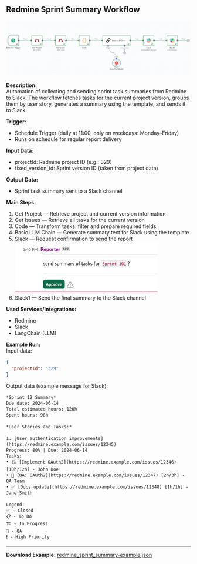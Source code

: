 ## Redmine Sprint Summary Workflow

![Workflow Example](./redmine_sprint/workflow.png)

**Description:**  
Automation of collecting and sending sprint task summaries from Redmine to Slack. The workflow fetches tasks for the current project version, groups them by user story, generates a summary using the template, and sends it to Slack.

**Trigger:**  
- Schedule Trigger (daily at 11:00, only on weekdays: Monday–Friday)
- Runs on schedule for regular report delivery

**Input Data:**  
- projectId: Redmine project ID (e.g., 329)
- fixed_version_id: Sprint version ID (taken from project data)

**Output Data:**  
- Sprint task summary sent to a Slack channel

**Main Steps:**  
1. Get Project — Retrieve project and current version information
2. Get Issues — Retrieve all tasks for the current version
3. Code — Transform tasks: filter and prepare required fields
4. Basic LLM Chain — Generate summary text for Slack using the template
5. Slack — Request confirmation to send the report
![Request confirmation to send the repor](./redmine_sprint/confirmation.png)
6. Slack1 — Send the final summary to the Slack channel

**Used Services/Integrations:**  
- Redmine
- Slack
- LangChain (LLM)

**Example Run:**  
Input data:
```json
{
  "projectId": "329"
}
```

Output data (example message for Slack):
```
*Sprint 12 Summary*
Due date: 2024-06-14
Total estimated hours: 120h
Spent hours: 98h

*User Stories and Tasks:*

1. [User authentication improvements](https://redmine.example.com/issues/12345)
Progress: 80% | Due: 2024-06-14
Tasks:
• 🏗️ [Implement OAuth2](https://redmine.example.com/issues/12346) [10h/12h] - John Doe
• 🔄 [QA: OAuth2](https://redmine.example.com/issues/12347) [2h/3h] - QA Team
• ✅ [Docs update](https://redmine.example.com/issues/12348) [1h/1h] - Jane Smith

Legend:
✅ - Closed
📋 - To Do
🏗️ - In Progress
🔄 - QA
❗ - High Priority
```

---

**Download Example:**
[redmine_sprint_summary-example.json](./redmine_sprint/redmine_sprint_summary-example.json)
